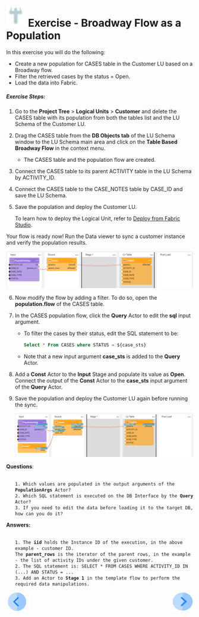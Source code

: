 # ![](/academy/images/Exercise.png) Exercise - Broadway Flow as a Population

In this exercise you will do the following:

* Create a new population for CASES table in the Customer LU based on a Broadway flow.
* Filter the retrieved cases by the status = Open.
* Load the data into Fabric.



##### Exercise Steps:

1. Go to the **Project Tree** > **Logical Units** > **Customer** and delete the CASES table with its population from both the tables list and the LU Schema of the Customer LU.

2. Drag the CASES table from the **DB Objects tab** of the LU Schema window to the LU Schema main area and click on the **Table Based Broadway Flow** in the context menu. 

   * The CASES table and the population flow are created.

3. Connect the CASES  table to its parent ACTIVITY table in the LU Schema by ACTIVITY_ID.

4. Connect the CASES  table to the CASE_NOTES table by CASE_ID and save the LU Schema.

5. Save the population and deploy the Customer LU.

   To learn how to deploy the Logical Unit, refer to [Deploy from Fabric Studio](/articles/16_deploy_fabric/02_deploy_from_Fabric_Studio.md).

   

Your flow is ready now! Run the Data viewer to sync a customer instance and verify the population results.

   ![cases population](images/12_cases_table_population_1.PNG)

6. Now modify the flow by adding a filter. To do so, open the **population.flow** of the CASES table. 

7. In the CASES population flow, click the **Query** Actor to edit the **sql** input argument. 

   * To filter the cases by their status, edit the SQL statement to be:

     ~~~sql
     Select * From CASES where STATUS = ${case_sts}
     ~~~

   * Note that a new input argument **case_sts** is added to the **Query** Actor.

8. Add a **Const** Actor to the **Input** Stage and populate its value as **Open**. Connect the output of the  **Const** Actor to the **case_sts** input argument of the **Query** Actor.

9. Save the population and deploy the Customer LU again before running the sync.

   ![cases population](images/12_cases_table_population_2.PNG)



**Questions**:

<ul>
<pre><code>
1. Which values are populated in the output arguments of the <strong>PopulationArgs</strong> Actor?
2. Which SQL statement is executed on the DB Interface by the <strong>Query</strong> Actor?
3. If you need to edit the data before loading it to the target DB, how can you do it?
</code></pre>
</ul>


**Answers:**

<ul>
<pre><code>
1. The <strong>iid</strong> holds the Instance ID of the execution, in the above example - customer ID. 
The <strong>parent_rows</strong> is the iterator of the parent rows, in the example - the list of activity IDs under the given customer.
2. The SQL statement is: SELECT * FROM CASES WHERE ACTIVITY_ID IN (...) AND STATUS = ...
3. Add an Actor to <strong>Stage 1</strong> in the template flow to perform the required data manipulations.
</code></pre>
</ul>

[![Previous](/articles/images/Previous.png)](11_integration_with_fabric_studio.md)[<img align="right" width="60" height="54" src="/articles/images/Next.png">](13_interface_listener_exercise.md)

